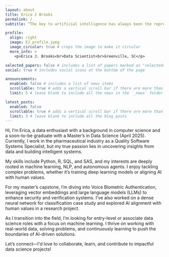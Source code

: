 ```yaml
---
layout: about
title: Erica J Brooks
permalink: /
subtitle: “The key to artificial intelligence has always been the representation.” --Jeff Hawkins

profile:
  align: right
  image: EJ_profile.jpeg
  image_circular: true # crops the image to make it circular
  more_info: >
    <p>Erica J. Brooks<br>Data Scientist<br>Greenville, SC</p>

selected_papers: false # includes a list of papers marked as "selected={true}"
social: true # includes social icons at the bottom of the page

announcements:
  enabled: false # includes a list of news items
  scrollable: true # adds a vertical scroll bar if there are more than 3 news items
  limit: 5 # leave blank to include all the news in the `_news` folder

latest_posts:
  enabled: false
  scrollable: true # adds a vertical scroll bar if there are more than 3 new posts items
  limit: 3 # leave blank to include all the blog posts
---
```


Hi, I’m Erica, a data enthusiast with a background in computer science and a soon-to-be graduate with a Master’s in Data Science (April 2025). Currently, I work in the pharmaceutical industry as a Quality Software Systems Specialist, but my true passion lies in uncovering insights from data and building intelligent systems.

My skills include Python, R, SQL, and SAS, and my interests are deeply rooted in machine learning, NLP, and autonomous agents. I enjoy tackling complex problems, whether it’s training deep learning models or aligning AI with human values.

For my master’s capstone, I’m diving into Voice Biometric Authentication, leveraging vector embeddings and large language models (LLMs) to enhance security and verification systems. I’ve also worked on a dense neural network for classification case study and explored AI alignment with human values in a research project.

As I transition into the field, I’m looking for entry-level or associate data science roles with a focus on machine learning. I thrive on working with real-world data, solving problems, and continuously learning to push the boundaries of AI-driven solutions.

Let’s connect—I'd love to collaborate, learn, and contribute to impactful data science projects!
